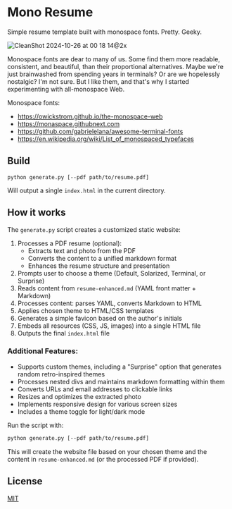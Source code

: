 # Mono Resume

Simple resume template built with monospace fonts. Pretty. Geeky.

![CleanShot 2024-10-26 at 00 18 14@2x](https://github.com/user-attachments/assets/044195b8-e8fa-4a03-93e7-e7c77330ac86)

Monospace fonts are dear to many of us. Some find them more readable, consistent, and beautiful, than their proportional alternatives. Maybe we're just brainwashed from spending years in terminals? Or are we hopelessly nostalgic? I'm not sure. But I like them, and that's why I started experimenting with all-monospace Web.

Monospace fonts:
- https://owickstrom.github.io/the-monospace-web
- https://monaspace.githubnext.com
- https://github.com/gabrielelana/awesome-terminal-fonts
- https://en.wikipedia.org/wiki/List_of_monospaced_typefaces
## Build

```
python generate.py [--pdf path/to/resume.pdf]
```

Will output a single `index.html` in the current directory.

## How it works

The `generate.py` script creates a customized static website:

1. Processes a PDF resume (optional):
   - Extracts text and photo from the PDF
   - Converts the content to a unified markdown format
   - Enhances the resume structure and presentation
2. Prompts user to choose a theme (Default, Solarized, Terminal, or Surprise)
3. Reads content from `resume-enhanced.md` (YAML front matter + Markdown)
4. Processes content: parses YAML, converts Markdown to HTML
5. Applies chosen theme to HTML/CSS templates
6. Generates a simple favicon based on the author's initials
7. Embeds all resources (CSS, JS, images) into a single HTML file
8. Outputs the final `index.html` file

### Additional Features:
- Supports custom themes, including a "Surprise" option that generates random retro-inspired themes
- Processes nested divs and maintains markdown formatting within them
- Converts URLs and email addresses to clickable links
- Resizes and optimizes the extracted photo
- Implements responsive design for various screen sizes
- Includes a theme toggle for light/dark mode

Run the script with:

```bash
python generate.py [--pdf path/to/resume.pdf]
```

This will create the website file based on your chosen theme and the content in `resume-enhanced.md` (or the processed PDF if provided).

## License

[MIT](LICENSE.md)
